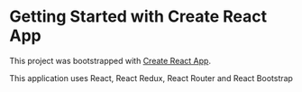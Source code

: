 # Getting Started with Create React App

This project was bootstrapped with [Create React App](https://github.com/facebook/create-react-app).

This application uses React, React Redux, React Router and React Bootstrap
